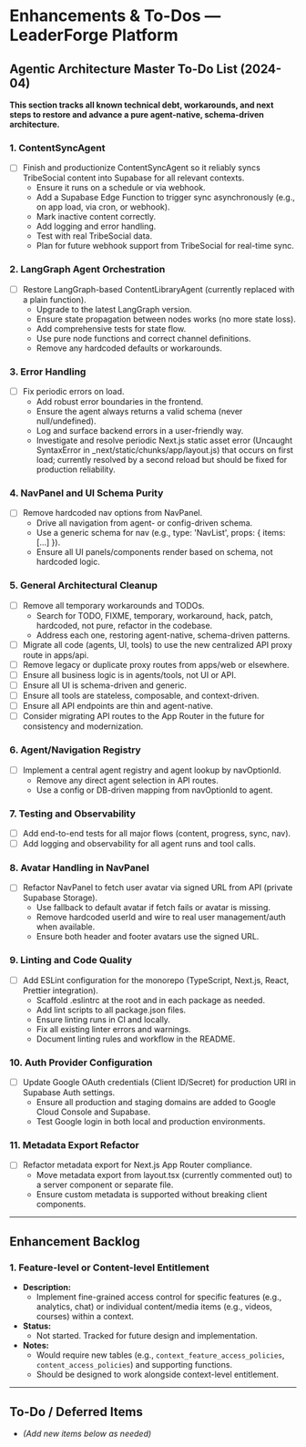 # Enhancements & To-Dos — LeaderForge Platform

## Agentic Architecture Master To-Do List (2024-04)

**This section tracks all known technical debt, workarounds, and next steps to restore and advance a pure agent-native, schema-driven architecture.**

### 1. ContentSyncAgent
- [ ] Finish and productionize ContentSyncAgent so it reliably syncs TribeSocial content into Supabase for all relevant contexts.
  - Ensure it runs on a schedule or via webhook.
  - Add a Supabase Edge Function to trigger sync asynchronously (e.g., on app load, via cron, or webhook).
  - Mark inactive content correctly.
  - Add logging and error handling.
  - Test with real TribeSocial data.
  - Plan for future webhook support from TribeSocial for real-time sync.

### 2. LangGraph Agent Orchestration
- [ ] Restore LangGraph-based ContentLibraryAgent (currently replaced with a plain function).
  - Upgrade to the latest LangGraph version.
  - Ensure state propagation between nodes works (no more state loss).
  - Add comprehensive tests for state flow.
  - Use pure node functions and correct channel definitions.
  - Remove any hardcoded defaults or workarounds.

### 3. Error Handling
- [ ] Fix periodic errors on load.
  - Add robust error boundaries in the frontend.
  - Ensure the agent always returns a valid schema (never null/undefined).
  - Log and surface backend errors in a user-friendly way.
  - Investigate and resolve periodic Next.js static asset error (Uncaught SyntaxError in _next/static/chunks/app/layout.js) that occurs on first load; currently resolved by a second reload but should be fixed for production reliability.

### 4. NavPanel and UI Schema Purity
- [ ] Remove hardcoded nav options from NavPanel.
  - Drive all navigation from agent- or config-driven schema.
  - Use a generic schema for nav (e.g., type: 'NavList', props: { items: [...] }).
  - Ensure all UI panels/components render based on schema, not hardcoded logic.

### 5. General Architectural Cleanup
- [ ] Remove all temporary workarounds and TODOs.
  - Search for TODO, FIXME, temporary, workaround, hack, patch, hardcoded, not pure, refactor in the codebase.
  - Address each one, restoring agent-native, schema-driven patterns.
- [ ] Migrate all code (agents, UI, tools) to use the new centralized API proxy route in apps/api.
- [ ] Remove legacy or duplicate proxy routes from apps/web or elsewhere.
- [ ] Ensure all business logic is in agents/tools, not UI or API.
- [ ] Ensure all UI is schema-driven and generic.
- [ ] Ensure all tools are stateless, composable, and context-driven.
- [ ] Ensure all API endpoints are thin and agent-native.
- [ ] Consider migrating API routes to the App Router in the future for consistency and modernization.

### 6. Agent/Navigation Registry
- [ ] Implement a central agent registry and agent lookup by navOptionId.
  - Remove any direct agent selection in API routes.
  - Use a config or DB-driven mapping from navOptionId to agent.

### 7. Testing and Observability
- [ ] Add end-to-end tests for all major flows (content, progress, sync, nav).
- [ ] Add logging and observability for all agent runs and tool calls.

### 8. Avatar Handling in NavPanel
- [ ] Refactor NavPanel to fetch user avatar via signed URL from API (private Supabase Storage).
  - Use fallback to default avatar if fetch fails or avatar is missing.
  - Remove hardcoded userId and wire to real user management/auth when available.
  - Ensure both header and footer avatars use the signed URL.

### 9. Linting and Code Quality
- [ ] Add ESLint configuration for the monorepo (TypeScript, Next.js, React, Prettier integration).
  - Scaffold .eslintrc at the root and in each package as needed.
  - Add lint scripts to all package.json files.
  - Ensure linting runs in CI and locally.
  - Fix all existing linter errors and warnings.
  - Document linting rules and workflow in the README.

### 10. Auth Provider Configuration
- [ ] Update Google OAuth credentials (Client ID/Secret) for production URI in Supabase Auth settings.
  - Ensure all production and staging domains are added to Google Cloud Console and Supabase.
  - Test Google login in both local and production environments.

### 11. Metadata Export Refactor
- [ ] Refactor metadata export for Next.js App Router compliance.
  - Move metadata export from layout.tsx (currently commented out) to a server component or separate file.
  - Ensure custom metadata is supported without breaking client components.

---

## Enhancement Backlog

### 1. Feature-level or Content-level Entitlement

- **Description:**
  - Implement fine-grained access control for specific features (e.g., analytics, chat) or individual content/media items (e.g., videos, courses) within a context.
- **Status:**
  - Not started. Tracked for future design and implementation.
- **Notes:**
  - Would require new tables (e.g., `context_feature_access_policies`, `content_access_policies`) and supporting functions.
  - Should be designed to work alongside context-level entitlement.

---

## To-Do / Deferred Items

- _(Add new items below as needed)_
